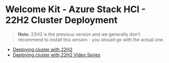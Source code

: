 [cluster22h2]:https://learn.microsoft.com/en-us/azure-stack/hci/deploy/download-azure-stack-hci-software
[cluster22h2video]:https://www.youtube.com/playlist?list=PLDk1IPeq9PPdd1Al9VitnrFrr5DnTI5sZ
[cosmos23H2]:https://techcommunity.microsoft.com/t5/azure-stack-blog/azure-stack-hci-version-23h2-is-generally-available/ba-p/4046110

# Welcome Kit - Azure Stack HCI - 22H2 Cluster Deployment

>**Note**: 22H2 is the previous version and we generally don't recommend to install this version - you should go with the actual one.

-   [Deploying cluster with 22H2][cluster22h2]
-   [Deploying cluster with 22H2 Video Series][cluster22h2video]
